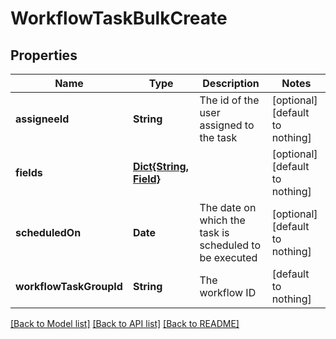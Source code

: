# WorkflowTaskBulkCreate


## Properties
Name | Type | Description | Notes
------------ | ------------- | ------------- | -------------
**assigneeId** | **String** | The id of the user assigned to the task | [optional] [default to nothing]
**fields** | [**Dict{String, Field}**](Field.md) |  | [optional] [default to nothing]
**scheduledOn** | **Date** | The date on which the task is scheduled to be executed | [optional] [default to nothing]
**workflowTaskGroupId** | **String** | The workflow ID | [default to nothing]


[[Back to Model list]](../README.md#models) [[Back to API list]](../README.md#api-endpoints) [[Back to README]](../README.md)



